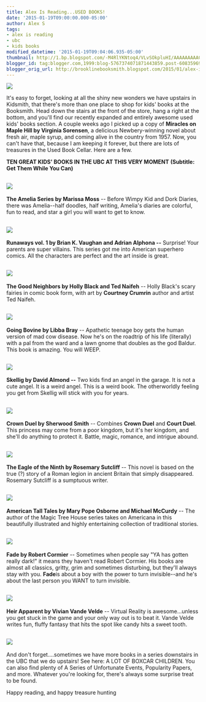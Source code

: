 ```yaml
---
title: Alex Is Reading...USED BOOKS!
date: '2015-01-19T09:00:00.000-05:00'
author: Alex S
tags:
- alex is reading
- ubc
- kids books
modified_datetime: '2015-01-19T09:04:06.935-05:00'
thumbnail: http://1.bp.blogspot.com/-M4RlYKNtoq4/VLvSOkpluHI/AAAAAAAAACA/XSbvCL39Lyg/s72-c/IMG_0034.JPG
blogger_id: tag:blogger.com,1999:blog-5767374071871443859.post-6083596961766646836
blogger_orig_url: http://brooklinebooksmith.blogspot.com/2015/01/alex-is-readingused-books.html
---
```

[![](http://1.bp.blogspot.com/-M4RlYKNtoq4/VLvSOkpluHI/AAAAAAAAACA/XSbvCL39Lyg/s1600/IMG_0034.JPG)](http://1.bp.blogspot.com/-M4RlYKNtoq4/VLvSOkpluHI/AAAAAAAAACA/XSbvCL39Lyg/s1600/IMG_0034.JPG)

It's easy to forget, looking at all the shiny new wonders we have upstairs in Kidsmith, that there's more than one place to shop for kids' books at the Booksmith. Head down the stairs at the front of the store, hang a right at the bottom, and you'll find our recently expanded and entirely awesome used kids' books section. A couple weeks ago I picked up a copy of **Miracles on Maple Hill by Virginia Sorensen**, a delicious Newbery-winning novel about fresh air, maple syrup, and coming alive in the country from 1957\. Now, you can't have that, because I am keeping it forever, but there are lots of treasures in the Used Book Cellar. Here are a few.

**TEN GREAT KIDS' BOOKS IN THE UBC AT THIS VERY MOMENT**
**(Subtitle: Get Them While You Can)**

[![](http://4.bp.blogspot.com/-GEwAIwENu9I/VLvVZHcbEaI/AAAAAAAAAC0/3iqfvo2u-RA/s1600/IMG_0037.JPG)](http://4.bp.blogspot.com/-GEwAIwENu9I/VLvVZHcbEaI/AAAAAAAAAC0/3iqfvo2u-RA/s1600/IMG_0037.JPG)
---
**The Amelia Series by Marissa Moss** -- Before Wimpy Kid and Dork Diaries, there was Amelia--half doodles, half writing, Amelia's diaries are colorful, fun to read, and star a girl you will want to get to know.

[![](http://4.bp.blogspot.com/-tzUkyaKZbig/VLvV0AH3beI/AAAAAAAAAC8/W3SWgdIBiwY/s1600/IMG_0038.JPG)](http://4.bp.blogspot.com/-tzUkyaKZbig/VLvV0AH3beI/AAAAAAAAAC8/W3SWgdIBiwY/s1600/IMG_0038.JPG)
---
**Runaways vol. 1 by Brian K. Vaughan and Adrian Alphona --** Surprise! Your parents are super villains. This series got me into American superhero comics. All the characters are perfect and the art inside is great.

[![](http://1.bp.blogspot.com/-Z-_h2M5Y-NA/VLvWdnmllwI/AAAAAAAAADI/oWr9xlBpNgI/s1600/IMG_0039.JPG)](http://1.bp.blogspot.com/-Z-_h2M5Y-NA/VLvWdnmllwI/AAAAAAAAADI/oWr9xlBpNgI/s1600/IMG_0039.JPG)
---
**The Good Neighbors by Holly Black and Ted Naifeh** -- Holly Black's scary fairies in comic book form, with art by **Courtney Crumrin** author and artist Ted Naifeh.

[![](http://4.bp.blogspot.com/-OFtXcJEnnM0/VLvXEVAhuqI/AAAAAAAAADY/RninjvipaJ4/s1600/IMG_0042.JPG)](http://4.bp.blogspot.com/-OFtXcJEnnM0/VLvXEVAhuqI/AAAAAAAAADY/RninjvipaJ4/s1600/IMG_0042.JPG)
---
**Going Bovine by Libba Bray** -- Apathetic teenage boy gets the human version of mad cow disease. Now he's on the roadtrip of his life (literally) with a pal from the ward and a lawn gnome that doubles as the god Baldur. This book is amazing. You will WEEP.

[![](http://1.bp.blogspot.com/-o641Pn157qI/VLvXrEuzQyI/AAAAAAAAADg/y4emm6bthvg/s1600/IMG_0043.JPG)](http://1.bp.blogspot.com/-o641Pn157qI/VLvXrEuzQyI/AAAAAAAAADg/y4emm6bthvg/s1600/IMG_0043.JPG)
---
**Skellig by David Almond --** Two kids find an angel in the garage. It is not a cute angel. It is a weird angel. This is a weird book. The otherworldly feeling you get from Skellig will stick with you for years.

[![](http://2.bp.blogspot.com/-XDq2QBZfHXM/VLvYX8H3jWI/AAAAAAAAADo/EGjunxNi5Co/s1600/IMG_0046.JPG)](http://2.bp.blogspot.com/-XDq2QBZfHXM/VLvYX8H3jWI/AAAAAAAAADo/EGjunxNi5Co/s1600/IMG_0046.JPG)
---
**Crown Duel by Sherwood Smith** -- Combines **Crown Duel** and **Court Duel**. This princess may come from a poor kingdom, but it's her kingdom, and she'll do anything to protect it. Battle, magic, romance, and intrigue abound.

[![](http://2.bp.blogspot.com/-P3LCYMFOUgc/VLvYuwIEZoI/AAAAAAAAADw/jsyU-CXPo28/s1600/IMG_0044.JPG)](http://2.bp.blogspot.com/-P3LCYMFOUgc/VLvYuwIEZoI/AAAAAAAAADw/jsyU-CXPo28/s1600/IMG_0044.JPG)
---
**The Eagle of the Ninth by Rosemary Sutcliff** -- This novel is based on the true (?) story of a Roman legion in ancient Britain that simply disappeared. Rosemary Sutcliff is a sumptuous writer.

[![](http://4.bp.blogspot.com/-WRFz87mNUU8/VLvZJaM_MHI/AAAAAAAAAD4/eBz9q6hLDrA/s1600/IMG_0047.JPG)](http://4.bp.blogspot.com/-WRFz87mNUU8/VLvZJaM_MHI/AAAAAAAAAD4/eBz9q6hLDrA/s1600/IMG_0047.JPG)
---
**American Tall Tales by Mary Pope Osborne and Michael McCurdy** -- The author of the Magic Tree House series takes on Americana in this beautifully illustrated and highly entertaining collection of traditional stories.

[![](http://2.bp.blogspot.com/-_sLUb11a0BM/VLvZetI03cI/AAAAAAAAAEA/q60bI1BIhCI/s1600/IMG_0041.JPG)](http://2.bp.blogspot.com/-_sLUb11a0BM/VLvZetI03cI/AAAAAAAAAEA/q60bI1BIhCI/s1600/IMG_0041.JPG)
---
**Fade by Robert Cormier** -- Sometimes when people say "YA has gotten really dark!" it means they haven't read Robert Cormier. His books are almost all classics, gritty, grim and sometimes disturbing, but they'll always stay with you. **Fade**is about a boy with the power to turn invisible--and he's about the last person you WANT to turn invisible.

[![](http://4.bp.blogspot.com/-2xri_04UH3s/VLvZ6rFt0hI/AAAAAAAAAEI/ThihYLAROYM/s1600/IMG_0040.JPG)](http://4.bp.blogspot.com/-2xri_04UH3s/VLvZ6rFt0hI/AAAAAAAAAEI/ThihYLAROYM/s1600/IMG_0040.JPG)
---
**Heir Apparent by Vivian Vande Velde** -- Virtual Reality is awesome...unless you get stuck in the game and your only way out is to beat it. Vande Velde writes fun, fluffy fantasy that hits the spot like candy hits a sweet tooth.

[![](http://2.bp.blogspot.com/-k5D6b6XTxlk/VLvaQw9O_RI/AAAAAAAAAEQ/9YApYUhH3_0/s1600/IMG_0036.JPG)](http://2.bp.blogspot.com/-k5D6b6XTxlk/VLvaQw9O_RI/AAAAAAAAAEQ/9YApYUhH3_0/s1600/IMG_0036.JPG)
---
And don't forget....sometimes we have more books in a series downstairs in the UBC that we do upstairs! See here: A LOT OF BOXCAR CHILDREN. You can also find plenty of A Series of Unfortunate Events, Popularity Papers, and more. Whatever you're looking for, there's always some surprise treat to be found.

Happy reading, and happy treasure hunting